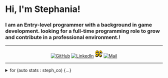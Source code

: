 <p align="center"><h1>Hi, I'm Stephania! </h1>
<h3>I am an Entry-level programmer with a background in game development. looking for a full-time programming role to grow and contribute in a professional environment.! </h3></p>
<hr>

<p align="center">
  <a href="https://github.com/fetbarcelon" target="_blank"><img alt="GitHub" title="GitHub" height="24" width="24" src="./contain/github2.png"></a>
  <a href="https://www.linkedin.com/in/stephania-cortes/" target="_blank"><img alt="LinkedIn" title="LinkedIn" height="24" width="24" src="./contain/linkedin2.png"></a>
  <a href="https://fetbarcelon.github.io/" target="_blank"><img alt="Portfolio" title="Portfolio" height="24" width="24" src="./contain/Portfolio.png"></a>
  <a href="mailto:fetbarcelon@gmail.com" target="_blank"><img alt="Mail" title="Mail" height="24" width="24" src="./contain/mail.png"></a>
</p>

<hr>

<details>
<summary> for (auto stats : steph_co) {...}</summary>
<p align="center">



<hr/>


</p>
<br>
</details> 

